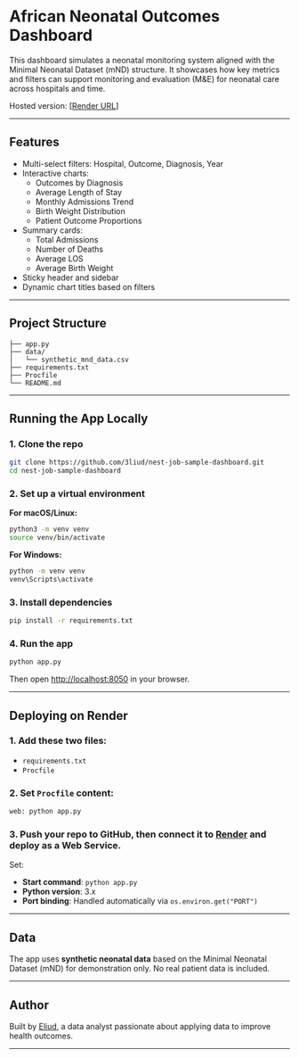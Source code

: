 # African Neonatal Outcomes Dashboard

This dashboard simulates a neonatal monitoring system aligned with the Minimal Neonatal Dataset (mND) structure. It showcases how key metrics and filters can support monitoring and evaluation (M&E) for neonatal care across hospitals and time.

Hosted version: [[Render URL](https://nest360-sample-neonatal-dashboard.onrender.com/)]

---

## Features

- Multi-select filters: Hospital, Outcome, Diagnosis, Year
- Interactive charts:
  - Outcomes by Diagnosis
  - Average Length of Stay
  - Monthly Admissions Trend
  - Birth Weight Distribution
  - Patient Outcome Proportions
- Summary cards:
  - Total Admissions
  - Number of Deaths
  - Average LOS
  - Average Birth Weight
- Sticky header and sidebar
- Dynamic chart titles based on filters

---

## Project Structure

```
├── app.py                  
├── data/
│   └── synthetic_mnd_data.csv
├── requirements.txt        
├── Procfile                
└── README.md
```

---

## Running the App Locally

### 1. Clone the repo

```bash
git clone https://github.com/3liud/nest-job-sample-dashboard.git
cd nest-job-sample-dashboard
```

### 2. Set up a virtual environment

**For macOS/Linux:**

```bash
python3 -m venv venv
source venv/bin/activate
```

**For Windows:**

```bash
python -m venv venv
venv\Scripts\activate
```

### 3. Install dependencies

```bash
pip install -r requirements.txt
```

### 4. Run the app

```bash
python app.py
```

Then open [http://localhost:8050](http://localhost:8050) in your browser.

---

## Deploying on Render

### 1. Add these two files:

- `requirements.txt`  
- `Procfile`

### 2. Set `Procfile` content:

```bash
web: python app.py
```

### 3. Push your repo to GitHub, then connect it to [Render](https://render.com) and deploy as a **Web Service**.

Set:

- **Start command**: `python app.py`
- **Python version**: 3.x
- **Port binding**: Handled automatically via `os.environ.get("PORT")`

---

## Data

The app uses **synthetic neonatal data** based on the Minimal Neonatal Dataset (mND) for demonstration only. No real patient data is included.

---

## Author

Built by [Eliud](https://www.linkedin.com/in/3liud/), a data analyst passionate about applying data to improve health outcomes.

---
